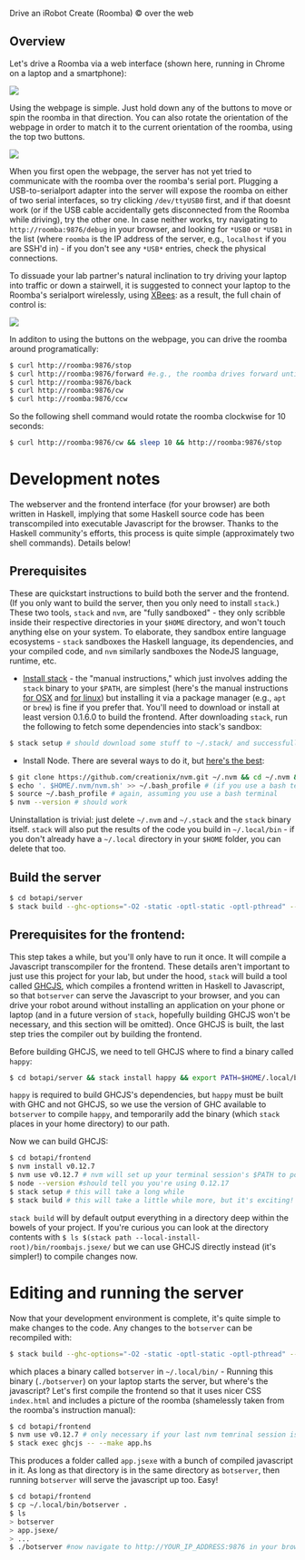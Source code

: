 Drive an iRobot Create (Roomba) © over the web

## Overview
Let's drive a Roomba via a web interface (shown here, running in Chrome on a laptop and a smartphone):

![](https://raw.githubusercontent.com/wiki/mmaz/botapi/images/roomba.gif)

Using the webpage is simple. Just hold down any of the buttons to move or spin the roomba in that direction. You can also rotate the orientation of the webpage in order to match it to the current orientation of the roomba, using the top two buttons. 

![](https://raw.githubusercontent.com/wiki/mmaz/botapi/images/roomba_controls.png)

When you first open the webpage, the server has not yet tried to communicate with the roomba over the roomba's serial port. Plugging a USB-to-serialport adapter into the server will expose the roomba on either of two serial interfaces, so try clicking `/dev/ttyUSB0` first, and if that doesnt work (or if the USB cable accidentally gets disconnected from the Roomba while driving), try the other one. In case neither works, try navigating to `http://roomba:9876/debug` in your browser, and looking for `*USB0` or `*USB1` in the list (where `roomba` is the IP address of the server, e.g., `localhost` if you are SSH'd in) - if you don't see any `*USB*` entries, check the physical connections.

To dissuade your lab partner's natural inclination to try driving your laptop into traffic or down a stairwell, it is suggested to connect your laptop to the Roomba's serialport wirelessly, using [XBees](https://en.wikipedia.org/wiki/XBee): as a result, the full chain of control is:

![](https://raw.githubusercontent.com/wiki/mmaz/botapi/images/roomba_schematic.png)

In additon to using the buttons on the webpage, you can drive the roomba around programatically:

```bash
$ curl http://roomba:9876/stop
$ curl http://roomba:9876/forward #e.g., the roomba drives forward until it receives a 'stop'
$ curl http://roomba:9876/back
$ curl http://roomba:9876/cw
$ curl http://roomba:9876/ccw
```

So the following shell command would rotate the roomba clockwise for 10 seconds:
```bash
$ curl http://roomba:9876/cw && sleep 10 && http://roomba:9876/stop
```

# Development notes

The webserver and the frontend interface (for your browser) are both written in Haskell, implying that some Haskell source code has been transcompiled into executable Javascript for the browser. Thanks to the Haskell community's efforts, this process is quite simple (approximately two shell commands). Details below! 

## Prerequisites
These are quickstart instructions to build both the server and the frontend. (If you only want to build the server, then you only need to install `stack`.) These two tools, `stack` and `nvm`, are "fully sandboxed" - they only scribble inside their respective directories in your `$HOME` directory, and won't touch anything else on your system. To elaborate, they sandbox entire language ecosystems - `stack` sandboxes the Haskell language, its dependencies, and your compiled code, and `nvm` similarly sandboxes the NodeJS language, runtime, etc.
* [Install stack](https://github.com/commercialhaskell/stack/blob/release/doc/install_and_upgrade.md) - the "manual instructions," which just involves adding the `stack` binary to your `$PATH`, are simplest (here's the manual instructions [for OSX](https://github.com/commercialhaskell/stack/blob/release/doc/install_and_upgrade.md#mac-os-x) and [for linux](https://github.com/commercialhaskell/stack/blob/release/doc/install_and_upgrade.md#linux)) but installing it via a package manager (e.g., `apt` or `brew`) is fine if you prefer that. You'll need to download or install at least version 0.1.6.0 to build the frontend. After downloading `stack`, run the following to fetch some dependencies into stack's sandbox:
```bash
$ stack setup # should download some stuff to ~/.stack/ and successfully complete
```
* Install Node. There are several ways to do it, but [here's the best](https://github.com/creationix/nvm#manual-install):
```bash
$ git clone https://github.com/creationix/nvm.git ~/.nvm && cd ~/.nvm && git checkout `git describe --abbrev=0 --tags`
$ echo '. $HOME/.nvm/nvm.sh' >> ~/.bash_profile # (if you use a bash terminal)
$ source ~/.bash_profile # again, assuming you use a bash terminal
$ nvm --version # should work
```

Uninstallation is trivial: just delete `~/.nvm` and `~/.stack` and the `stack` binary itself. `stack` will also put the results of the code you build in `~/.local/bin` - if you don't already have a `~/.local` directory in your `$HOME` folder, you can delete that too.

## Build the server
```bash
$ cd botapi/server
$ stack build --ghc-options="-O2 -static -optl-static -optl-pthread" --copy-bins
```

## Prerequisites for the frontend:
This step takes a while, but you'll only have to run it once. It will compile a Javascript transcompiler for the frontend. These details aren't important to just use this project for your lab, but under the hood, `stack` will build a tool called [GHCJS](https://github.com/ghcjs/ghcjs), which compiles a frontend written in Haskell to Javascript, so that `botserver` can serve the Javascript to your browser, and you can drive your robot around without installing an application on your phone or laptop (and in a future version of `stack`, hopefully building GHCJS won't be necessary, and this section will be omitted). Once GHCJS is built, the last step tries the compiler out by building the frontend. 

Before building GHCJS, we need to tell GHCJS where to find a binary called `happy`:
```bash
$ cd botapi/server && stack install happy && export PATH=$HOME/.local/bin:$PATH && cd ..
```
`happy` is required to build GHCJS's dependencies, but `happy` must be built with GHC and not GHCJS, so we use the version of GHC available to `botserver` to compile `happy`, and temporarily add the binary (which `stack` places in your home directory) to our path.

Now we can build GHCJS:
```bash
$ cd botapi/frontend
$ nvm install v0.12.7
$ nvm use v0.12.7 # nvm will set up your terminal session's $PATH to point to its sandboxed version of node
$ node --version #should tell you you're using 0.12.17
$ stack setup # this will take a long while
$ stack build # this will take a little while more, but it's exciting! Haskell-to-Javascript compilation!
```
`stack build` will by default output everything in a directory deep within the bowels of your project. If you're curious you can look at the directory contents with `$ ls $(stack path --local-install-root)/bin/roombajs.jsexe/` but we can use GHCJS directly instead (it's simpler!) to compile changes now. 

# Editing and running the server

Now that your development environment is complete, it's quite simple to make changes to the code. Any changes to the `botserver` can be recompiled with:

```bash
$ stack build --ghc-options="-O2 -static -optl-static -optl-pthread" --copy-bins
```

which places a binary called `botserver` in `~/.local/bin/` - Running this binary (`./botserver`) on your laptop starts the server, but where's the javascript? Let's first compile the frontend so that it uses nicer CSS `index.html` and includes a picture of the roomba (shamelessly taken from the roomba's instruction manual):

```bash
$ cd botapi/frontend
$ nvm use v0.12.7 # only necessary if your last nvm temrinal session is no longer active (check by running "nvm current")
$ stack exec ghcjs -- --make app.hs 
```

This produces a folder called `app.jsexe` with a bunch of compiled javascript in it. As long as that directory is in the same directory as `botserver`, then running `botserver` will serve the javascript up too. Easy!

```bash
$ cd botapi/frontend
$ cp ~/.local/bin/botserver .
$ ls 
> botserver
> app.jsexe/
> ...
$ ./botserver #now navigate to http://YOUR_IP_ADDRESS:9876 in your browser
```
